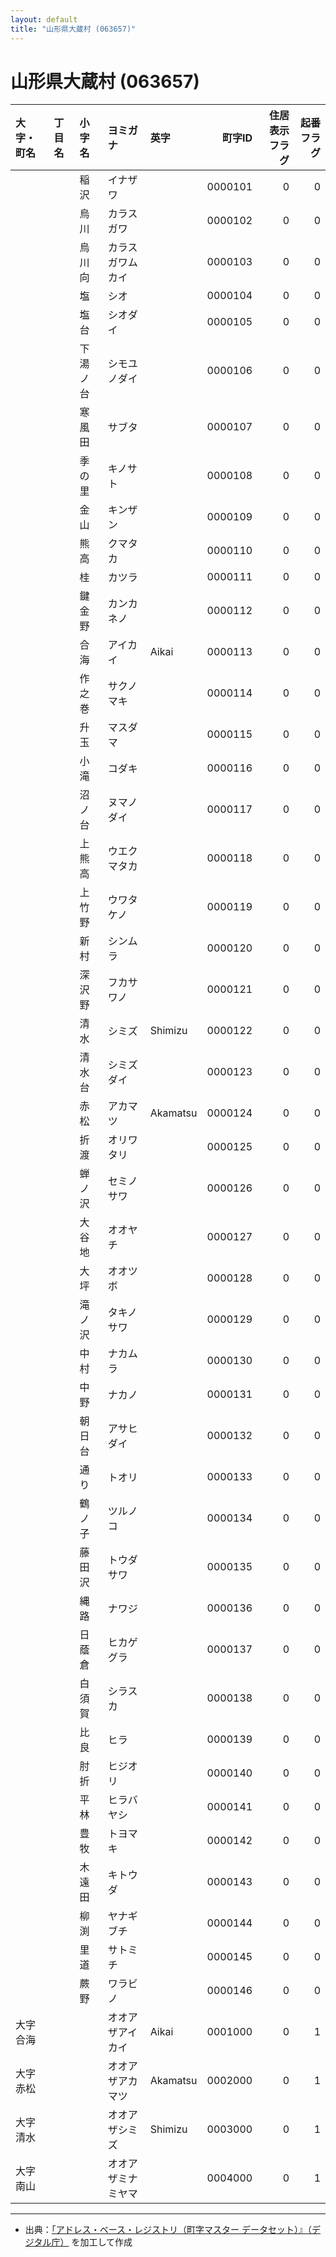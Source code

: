 ```yaml
---
layout: default
title: "山形県大蔵村 (063657)"
---
```


# 山形県大蔵村 (063657)

| 大字・町名 | 丁目名 | 小字名 | ヨミガナ | 英字 | 町字ID | 住居表示フラグ | 起番フラグ |
|:--------|:------|:------|:-----------------|:---------------------|--------:|----------:|--------:|
|  |  | 稲沢 | イナザワ |  | 0000101 | 0 | 0 |
|  |  | 烏川 | カラスガワ |  | 0000102 | 0 | 0 |
|  |  | 烏川向 | カラスガワムカイ |  | 0000103 | 0 | 0 |
|  |  | 塩 | シオ |  | 0000104 | 0 | 0 |
|  |  | 塩台 | シオダイ |  | 0000105 | 0 | 0 |
|  |  | 下湯ノ台 | シモユノダイ |  | 0000106 | 0 | 0 |
|  |  | 寒風田 | サブタ |  | 0000107 | 0 | 0 |
|  |  | 季の里 | キノサト |  | 0000108 | 0 | 0 |
|  |  | 金山 | キンザン |  | 0000109 | 0 | 0 |
|  |  | 熊高 | クマタカ |  | 0000110 | 0 | 0 |
|  |  | 桂 | カツラ |  | 0000111 | 0 | 0 |
|  |  | 鍵金野 | カンカネノ |  | 0000112 | 0 | 0 |
|  |  | 合海 | アイカイ | Aikai | 0000113 | 0 | 0 |
|  |  | 作之巻 | サクノマキ |  | 0000114 | 0 | 0 |
|  |  | 升玉 | マスダマ |  | 0000115 | 0 | 0 |
|  |  | 小滝 | コダキ |  | 0000116 | 0 | 0 |
|  |  | 沼ノ台 | ヌマノダイ |  | 0000117 | 0 | 0 |
|  |  | 上熊高 | ウエクマタカ |  | 0000118 | 0 | 0 |
|  |  | 上竹野 | ウワタケノ |  | 0000119 | 0 | 0 |
|  |  | 新村 | シンムラ |  | 0000120 | 0 | 0 |
|  |  | 深沢野 | フカサワノ |  | 0000121 | 0 | 0 |
|  |  | 清水 | シミズ | Shimizu | 0000122 | 0 | 0 |
|  |  | 清水台 | シミズダイ |  | 0000123 | 0 | 0 |
|  |  | 赤松 | アカマツ | Akamatsu | 0000124 | 0 | 0 |
|  |  | 折渡 | オリワタリ |  | 0000125 | 0 | 0 |
|  |  | 蝉ノ沢 | セミノサワ |  | 0000126 | 0 | 0 |
|  |  | 大谷地 | オオヤチ |  | 0000127 | 0 | 0 |
|  |  | 大坪 | オオツボ |  | 0000128 | 0 | 0 |
|  |  | 滝ノ沢 | タキノサワ |  | 0000129 | 0 | 0 |
|  |  | 中村 | ナカムラ |  | 0000130 | 0 | 0 |
|  |  | 中野 | ナカノ |  | 0000131 | 0 | 0 |
|  |  | 朝日台 | アサヒダイ |  | 0000132 | 0 | 0 |
|  |  | 通り | トオリ |  | 0000133 | 0 | 0 |
|  |  | 鶴ノ子 | ツルノコ |  | 0000134 | 0 | 0 |
|  |  | 藤田沢 | トウダサワ |  | 0000135 | 0 | 0 |
|  |  | 縄路 | ナワジ |  | 0000136 | 0 | 0 |
|  |  | 日蔭倉 | ヒカゲグラ |  | 0000137 | 0 | 0 |
|  |  | 白須賀 | シラスカ |  | 0000138 | 0 | 0 |
|  |  | 比良 | ヒラ |  | 0000139 | 0 | 0 |
|  |  | 肘折 | ヒジオリ |  | 0000140 | 0 | 0 |
|  |  | 平林 | ヒラバヤシ |  | 0000141 | 0 | 0 |
|  |  | 豊牧 | トヨマキ |  | 0000142 | 0 | 0 |
|  |  | 木遠田 | キトウダ |  | 0000143 | 0 | 0 |
|  |  | 柳渕 | ヤナギブチ |  | 0000144 | 0 | 0 |
|  |  | 里道 | サトミチ |  | 0000145 | 0 | 0 |
|  |  | 蕨野 | ワラビノ |  | 0000146 | 0 | 0 |
| 大字合海 |  |  | オオアザアイカイ | Aikai | 0001000 | 0 | 1 |
| 大字赤松 |  |  | オオアザアカマツ | Akamatsu | 0002000 | 0 | 1 |
| 大字清水 |  |  | オオアザシミズ | Shimizu | 0003000 | 0 | 1 |
| 大字南山 |  |  | オオアザミナミヤマ |  | 0004000 | 0 | 1 |

---

- 出典：[「アドレス・ベース・レジストリ（町字マスター データセット）』（デジタル庁）](https://www.digital.go.jp/policies/base_registry_address/) を加工して作成